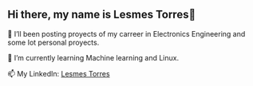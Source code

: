 ## Hi there, my name is Lesmes Torres👋

<!--
**lestorres/lestorres** is a ✨ _special_ ✨ repository because its `README.md` (this file) appears on your GitHub profile.

Here are some ideas to get you started:

-  I’m currently working on ...
- 
- 👯 I’m looking to collaborate on ...
- 🤔 I’m looking for help with ...
- 💬 Ask me about ...
- 📫 How to reach me: ...
- 😄 Pronouns: ...
- ⚡ Fun fact: ...
-->

🌱 I’ll been posting proyects of my carreer in Electronics Engineering and some Iot personal proyects.

🌱 I’m currently learning Machine learning and Linux.

📫 My LinkedIn: [Lesmes Torres](https://www.linkedin.com/in/lesmes-torres-b66705217)
